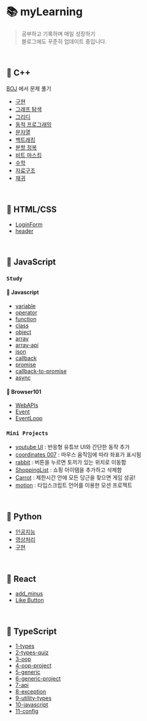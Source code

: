 # 📚 myLearning

> 공부하고 기록하며 매일 성장하기   
> 블로그에도 꾸준히 업데이트 중입니다.

</br>

## 🌻 C++
[BOJ](https://www.acmicpc.net/) 에서 문제 풀기 
- [구현](https://github.com/hyejooLim/myLearning/tree/main/C%2B%2B/%EA%B5%AC%ED%98%84)
- [그래프 탐색](https://github.com/hyejooLim/myLearning/tree/main/C%2B%2B/%EA%B7%B8%EB%9E%98%ED%94%84%20%ED%83%90%EC%83%89)
- [그리디](https://github.com/hyejooLim/myLearning/tree/main/C%2B%2B/%EA%B7%B8%EB%A6%AC%EB%94%94)
- [동적 프로그래밍](https://github.com/hyejooLim/myLearning/tree/main/C%2B%2B/%EB%8F%99%EC%A0%81%20%ED%94%84%EB%A1%9C%EA%B7%B8%EB%9E%98%EB%B0%8D)
- [문자열](https://github.com/hyejooLim/myLearning/tree/main/C%2B%2B/%EB%AC%B8%EC%9E%90%EC%97%B4)
- [백트래킹](https://github.com/hyejooLim/myLearning/tree/main/C%2B%2B/%EB%B0%B1%ED%8A%B8%EB%9E%98%ED%82%B9)
- [분할 정복](https://github.com/hyejooLim/myLearning/tree/main/C%2B%2B/%EB%B6%84%ED%95%A0%20%EC%A0%95%EB%B3%B5)
- [비트 마스킹](https://github.com/hyejooLim/myLearning/tree/main/C%2B%2B/%EB%B9%84%ED%8A%B8%20%EB%A7%88%EC%8A%A4%ED%82%B9)
- [수학](https://github.com/hyejooLim/myLearning/tree/main/C%2B%2B/%EC%88%98%ED%95%99)
- [자료구조](https://github.com/hyejooLim/myLearning/tree/main/C%2B%2B/%EC%9E%90%EB%A3%8C%EA%B5%AC%EC%A1%B0)
- [재귀](https://github.com/hyejooLim/myLearning/tree/main/C%2B%2B/%EC%9E%AC%EA%B7%80)

</br>

## 🌻 HTML/CSS
- [LoginForm](https://github.com/hyejooLim/myLearning/tree/main/HTML:CSS/LoginForm)
- [header](https://github.com/hyejooLim/myLearning/blob/main/HTML:CSS/header.html)

</br>

## 🌻 JavaScript
### `Study`
#### 💖 Javascript
  * [variable](https://github.com/hyejooLim/myLearning/blob/main/JavaScript/Javascript/variable.js) 
  * [operator](https://github.com/hyejooLim/myLearning/blob/main/JavaScript/Javascript/operator.js)
  * [function](https://github.com/hyejooLim/myLearning/blob/main/JavaScript/Javascript/function.js)
  * [class](https://github.com/hyejooLim/myLearning/blob/main/JavaScript/Javascript/class.js)
  * [object](https://github.com/hyejooLim/myLearning/blob/main/JavaScript/Javascript/object.js)
  * [array](https://github.com/hyejooLim/myLearning/blob/main/JavaScript/Javascript/array.js)
  * [array-api](https://github.com/hyejooLim/myLearning/blob/main/JavaScript/Javascript/array-api.js)
  * [json](https://github.com/hyejooLim/myLearning/blob/main/JavaScript/Javascript/json.js)
  * [callback](https://github.com/hyejooLim/myLearning/blob/main/JavaScript/Javascript/async/callback.js)
  * [promise](https://github.com/hyejooLim/myLearning/blob/main/JavaScript/Javascript/async/promise.js)
  * [callback-to-promise](https://github.com/hyejooLim/myLearning/blob/main/JavaScript/Javascript/async/callback-to-promise.js)
  * [async](https://github.com/hyejooLim/myLearning/blob/main/JavaScript/Javascript/async/async.js)

#### 💖 Browser101 
  * [WebAPIs](https://github.com/hyejooLim/myLearning/tree/main/JavaScript/Browser101/WebAPIs)
  * [Event](https://github.com/hyejooLim/myLearning/tree/main/JavaScript/Browser101/Event)
  * [EventLoop](https://github.com/hyejooLim/myLearning/tree/main/JavaScript/Browser101/EventLoop)

### `Mini Projects`

- [youtube UI](https://github.com/hyejooLim/myLearning/tree/main/JavaScript/youtube%20UI)
: 반응형 유튜브 UI와 간단한 동작 추가  
- [coordinates 007](https://github.com/hyejooLim/myLearning/tree/main/JavaScript/Browser101/WebAPIs/coordinates%20007)
: 마우스 움직임에 따라 좌표가 표시됨
- [rabbit](https://github.com/hyejooLim/myLearning/tree/main/JavaScript/Browser101/WebAPIs/rabbit)
: 버튼을 누르면 토끼가 있는 위치로 이동함
- [ShoppingList](https://github.com/hyejooLim/myLearning/tree/main/JavaScript/Browser101/ShoppingList)
: 쇼핑 아이템을 추가하고 삭제함 
- [Carrot](https://github.com/hyejooLim/myLearning/tree/main/JavaScript/Browser101/Carrot)
: 제한시간 안에 모든 당근을 찾으면 게임 성공!
- [motion](https://github.com/hyejooLim/myLearning/tree/main/TypeScript/motion)
: 타입스크립트 언어를 이용한 모션 프로젝트

</br>

## 🌻 Python
- [인공지능](https://github.com/hyejooLim/myLearning/tree/main/Python/%EC%9D%B8%EA%B3%B5%EC%A7%80%EB%8A%A5)
- [영상처리](https://github.com/hyejooLim/myLearning/tree/main/Python/%EC%98%81%EC%83%81%EC%B2%98%EB%A6%AC)
- [구현](https://github.com/hyejooLim/myLearning/tree/main/Python/%EA%B5%AC%ED%98%84)

</br>

## 🌻 React 
  * [add_minus](https://github.com/hyejooLim/myLearning/blob/main/React/add_minus.js)
  * [Like Button](https://github.com/hyejooLim/myLearning/blob/main/React/LikeBtn.html)
 
</br>
 
## 🌻 TypeScript
 * [1-types](https://github.com/hyejooLim/myLearning/tree/main/TypeScript/typescript/1-types)
 * [2-types-quiz](https://github.com/hyejooLim/myLearning/tree/main/TypeScript/typescript/2-types-quiz)
 * [3-oop](https://github.com/hyejooLim/myLearning/tree/main/TypeScript/typescript/3-oop)
 * [4-oop-project](https://github.com/hyejooLim/myLearning/tree/main/TypeScript/typescript/4-oop-project)
 * [5-generic](https://github.com/hyejooLim/myLearning/tree/main/TypeScript/typescript/5-generic)
 * [6-generic-project](https://github.com/hyejooLim/myLearning/tree/main/TypeScript/typescript/6-generic-project)
 * [7-api](https://github.com/hyejooLim/myLearning/tree/main/TypeScript/typescript/7-api)
 * [8-exception](https://github.com/hyejooLim/myLearning/tree/main/TypeScript/typescript/8-exception)
 * [9-utility-types](https://github.com/hyejooLim/myLearning/tree/main/TypeScript/typescript/9-utility-types)
 * [10-javascript](https://github.com/hyejooLim/myLearning/tree/main/TypeScript/typescript/10-javascript)
 * [11-config](https://github.com/hyejooLim/myLearning/tree/main/TypeScript/typescript/11-config)


